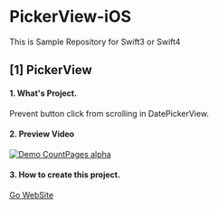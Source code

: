 # PickerView-iOS
This is Sample Repository for Swift3 or Swift4

## [1] PickerView 

#### 1. What's Project.

  Prevent button click from scrolling in DatePickerView.

#### 2. Preview Video

[![Demo CountPages alpha](https://j.gifs.com/VPvQVo.gif)](https://www.youtube.com/watch?v=YHncDpIb_B0)

#### 3. How to create this project.

[Go WebSite](http://faithdeveloperstory.tistory.com/81)
